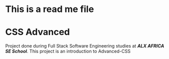# This is a read me file
# CSS Advanced

Project done during Full Stack Software Engineering studies at ***ALX AFRICA SE School***. This project is an introduction to Advanced-CSS

